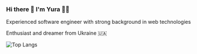 ### Hi there 👋 I'm Yura 👨‍💻

Experienced software engineer with strong background in web technologies

Enthusiast and dreamer from Ukraine 🇺🇦

![Top Langs](https://github-readme-stats.vercel.app/api/top-langs/?username=yura-voevodin&show_icons=true&theme=dark&hide_border=true)
